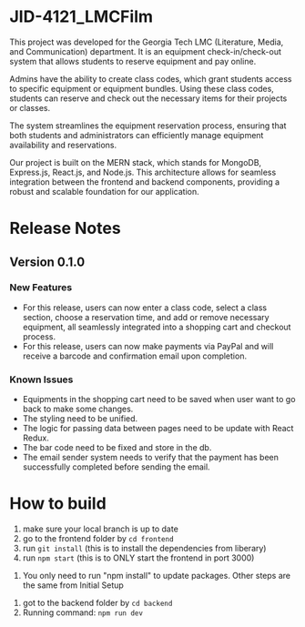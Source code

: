 # JID-4121_LMCFilm
<!-- technology tools and platforms used, feature implemented for this version 0.0.0, including the rationale for selecting it, bugs fixed, and known issues. See the details in assignment description. -->

This project was developed for the Georgia Tech LMC (Literature, Media, and Communication) department. It is an equipment check-in/check-out system that allows students to reserve equipment and pay online.

Admins have the ability to create class codes, which grant students access to specific equipment or equipment bundles. Using these class codes, students can reserve and check out the necessary items for their projects or classes.

The system streamlines the equipment reservation process, ensuring that both students and administrators can efficiently manage equipment availability and reservations.

Our project is built on the MERN stack, which stands for MongoDB, Express.js, React.js, and Node.js. This architecture allows for seamless integration between the frontend and backend components, providing a robust and scalable foundation for our application. 

# Release Notes

## Version 0.1.0

### New Features
- For this release, users can now enter a class code, select a class section, choose a reservation time, and add or remove necessary equipment, all seamlessly integrated into a shopping cart and checkout process.
- For this release, users can now make payments via PayPal and will receive a barcode and confirmation email upon completion.

### Known Issues
- Equipments in the shopping cart need to be saved when user want to go back to make some changes.
- The styling need to be unified.
- The logic for passing data between pages need to be update with React Redux.
- The bar code need to be fixed and store in the db.
- The email sender system needs to verify that the payment has been successfully completed before sending the email.





# How to build
<!-- Frontend Initial Setup -->

1. make sure your local branch is up to date
2. go to the frontend folder by ```cd frontend```
3. run ```git install``` (this is to install the dependencies from liberary)
4. run ```npm start``` (this is to ONLY start the frontend in port 3000)

<!-- Frontend Update -->

1. You only need to run "npm install" to update packages. Other steps are the same from Initial Setup


<!-- Backend -->
1. got to the backend folder by ```cd backend```
2. Running command: ```npm run dev```
